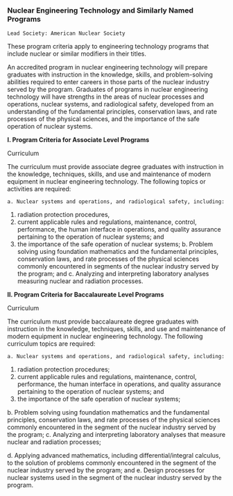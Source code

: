 

### Nuclear Engineering Technology and Similarly Named Programs

```
Lead Society: American Nuclear Society
```
These program criteria apply to engineering technology programs that include nuclear
or similar modifiers in their titles.

An accredited program in nuclear engineering technology will prepare graduates with
instruction in the knowledge, skills, and problem-solving abilities required to enter
careers in those parts of the nuclear industry served by the program. Graduates of
programs in nuclear engineering technology will have strengths in the areas of nuclear
processes and operations, nuclear systems, and radiological safety, developed from an
understanding of the fundamental principles, conservation laws, and rate processes of
the physical sciences, and the importance of the safe operation of nuclear systems.

**I. Program Criteria for Associate Level Programs**

Curriculum

The curriculum must provide associate degree graduates with instruction in the
knowledge, techniques, skills, and use and maintenance of modern equipment in
nuclear engineering technology. The following topics or activities are required:

```
a. Nuclear systems and operations, and radiological safety, including:
```
1. radiation protection procedures,
2. current applicable rules and regulations, maintenance, control,
    performance, the human interface in operations, and quality assurance
    pertaining to the operation of nuclear systems; and
3. the importance of the safe operation of nuclear systems;
b. Problem solving using foundation mathematics and the fundamental principles,
conservation laws, and rate processes of the physical sciences commonly
encountered in segments of the nuclear industry served by the program; and
c. Analyzing and interpreting laboratory analyses measuring nuclear and radiation
processes.

**II. Program Criteria for Baccalaureate Level Programs**

Curriculum

The curriculum must provide baccalaureate degree graduates with instruction in the
knowledge, techniques, skills, and use and maintenance of modern equipment in
nuclear engineering technology. The following curriculum topics are required:

```
a. Nuclear systems and operations, and radiological safety, including:
```
1. radiation protection procedures;
2. current applicable rules and regulations, maintenance, control,
    performance, the human interface in operations, and quality assurance
    pertaining to the operation of nuclear systems; and
3. the importance of the safe operation of nuclear systems;


b. Problem solving using foundation mathematics and the fundamental principles,
conservation laws, and rate processes of the physical sciences commonly
encountered in the segment of the nuclear industry served by the program;
c. Analyzing and interpreting laboratory analyses that measure nuclear and
radiation processes;

d. Applying advanced mathematics, including differential/integral calculus, to the
solution of problems commonly encountered in the segment of the nuclear
industry served by the program; and
e. Design processes for nuclear systems used in the segment of the nuclear industry
served by the program.